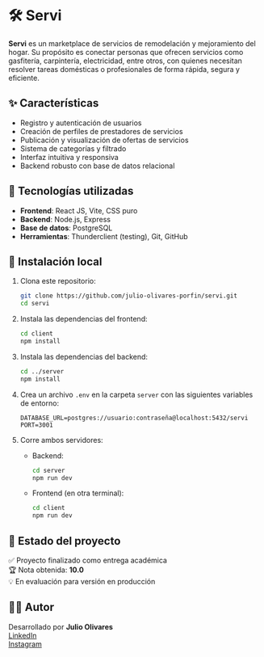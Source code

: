 # 🛠️ Servi

**Servi** es un marketplace de servicios de remodelación y mejoramiento del hogar. Su propósito es conectar personas que ofrecen servicios como gasfitería, carpintería, electricidad, entre otros, con quienes necesitan resolver tareas domésticas o profesionales de forma rápida, segura y eficiente.

## ✨ Características

- Registro y autenticación de usuarios
- Creación de perfiles de prestadores de servicios
- Publicación y visualización de ofertas de servicios
- Sistema de categorías y filtrado
- Interfaz intuitiva y responsiva
- Backend robusto con base de datos relacional

## 🧰 Tecnologías utilizadas

- **Frontend**: React JS, Vite, CSS puro
- **Backend**: Node.js, Express
- **Base de datos**: PostgreSQL
- **Herramientas**: Thunderclient (testing), Git, GitHub

## 🚀 Instalación local

1. Clona este repositorio:
   ```bash
   git clone https://github.com/julio-olivares-porfin/servi.git
   cd servi
   ```

2. Instala las dependencias del frontend:
   ```bash
   cd client
   npm install
   ```

3. Instala las dependencias del backend:
   ```bash
   cd ../server
   npm install
   ```

4. Crea un archivo `.env` en la carpeta `server` con las siguientes variables de entorno:
   ```env
   DATABASE_URL=postgres://usuario:contraseña@localhost:5432/servi
   PORT=3001
   ```

5. Corre ambos servidores:
   - Backend:
     ```bash
     cd server
     npm run dev
     ```
   - Frontend (en otra terminal):
     ```bash
     cd client
     npm run dev
     ```

## 📌 Estado del proyecto

✅ Proyecto finalizado como entrega académica  
🏆 Nota obtenida: **10.0**  
💡 En evaluación para versión en producción

## 👨‍💻 Autor

Desarrollado por **Julio Olivares**  
[LinkedIn](https://www.linkedin.com/in/julio-olivares-b841571b/)  
[Instagram](https://instagram.com/julius_)
